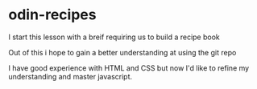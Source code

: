 # odin-recipes
I start this lesson with a breif requiring us to build a recipe book 

Out of this i hope to gain a better understanding at using the git repo

I have good experience with HTML and CSS but now I'd like to refine my understanding and master javascript.